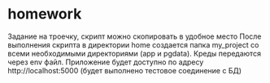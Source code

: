 # homework
Задание на троечку, скрипт можно скопировать в удобное место
После выполнения скрипта в директории home создается папка my_project со всеми необходимыми директориями (app и pgdata). Креды передаются через env файл.
Приложение будет доступно по адресу http://localhost:5000 (будет выполнено тестовое соединение с БД)
